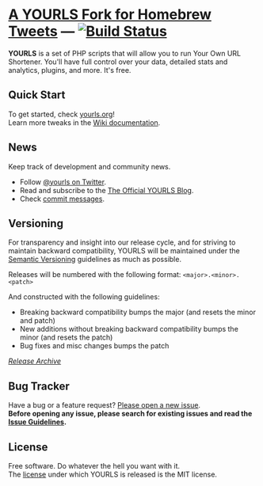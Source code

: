 [A YOURLS Fork for Homebrew Tweets](http://hbrew.in) — [![Build Status](https://travis-ci.org/YOURLS/YOURLS.png?branch=master)](https://travis-ci.org/YOURLS/YOURLS)
========
**YOURLS** is a set of PHP scripts that will allow you to run Your Own URL Shortener. You'll have full control over your data, detailed stats and analytics, plugins, and more. It's free.

Quick Start
-----------
To get started, check [yourls.org](http://yourls.org)!  
Learn more tweaks in the [Wiki documentation](https://github.com/YOURLS/YOURLS/wiki/).

News
----
Keep track of development and community news.

* Follow [@yourls on Twitter](http://twitter.com/yourls).
* Read and subscribe to the [The Official YOURLS Blog](http://blog.yourls.org).
* Check [commit messages](https://github.com/YOURLS/YOURLS/commits/master).

Versioning
----------
For transparency and insight into our release cycle, and for striving to maintain backward compatibility, YOURLS will be maintained under the [Semantic Versioning](http://semver.org) guidelines as much as possible.

Releases will be numbered with the following format: `<major>.<minor>.<patch>`

And constructed with the following guidelines:
* Breaking backward compatibility bumps the major (and resets the minor and patch)
* New additions without breaking backward compatibility bumps the minor (and resets the patch)
* Bug fixes and misc changes bumps the patch

*[Release Archive](https://github.com/YOURLS/YOURLS/releases)*

Bug Tracker
-----------
Have a bug or a feature request? [Please open a new issue](https://github.com/YOURLS/YOURLS/issues).  
__Before opening any issue, please search for existing issues and read the [Issue Guidelines](https://github.com/YOURLS/YOURLS/wiki/Bug-Report).__

License
-------
Free software. Do whatever the hell you want with it.  
The [license](LICENSE.md) under which YOURLS is released is the MIT license.
